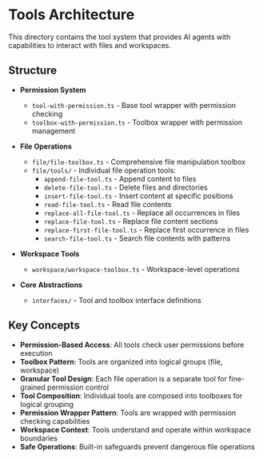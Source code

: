 # Tools Architecture

This directory contains the tool system that provides AI agents with capabilities to interact with files and workspaces.

## Structure

- **Permission System**
  - `tool-with-permission.ts` - Base tool wrapper with permission checking
  - `toolbox-with-permission.ts` - Toolbox wrapper with permission management

- **File Operations**
  - `file/file-toolbox.ts` - Comprehensive file manipulation toolbox
  - `file/tools/` - Individual file operation tools:
    - `append-file-tool.ts` - Append content to files
    - `delete-file-tool.ts` - Delete files and directories
    - `insert-file-tool.ts` - Insert content at specific positions
    - `read-file-tool.ts` - Read file contents
    - `replace-all-file-tool.ts` - Replace all occurrences in files
    - `replace-file-tool.ts` - Replace file content sections
    - `replace-first-file-tool.ts` - Replace first occurrence in files
    - `search-file-tool.ts` - Search file contents with patterns

- **Workspace Tools**
  - `workspace/workspace-toolbox.ts` - Workspace-level operations

- **Core Abstractions**
  - `interfaces/` - Tool and toolbox interface definitions

## Key Concepts

- **Permission-Based Access**: All tools check user permissions before execution
- **Toolbox Pattern**: Tools are organized into logical groups (file, workspace)
- **Granular Tool Design**: Each file operation is a separate tool for fine-grained permission control
- **Tool Composition**: Individual tools are composed into toolboxes for logical grouping
- **Permission Wrapper Pattern**: Tools are wrapped with permission checking capabilities
- **Workspace Context**: Tools understand and operate within workspace boundaries
- **Safe Operations**: Built-in safeguards prevent dangerous file operations
